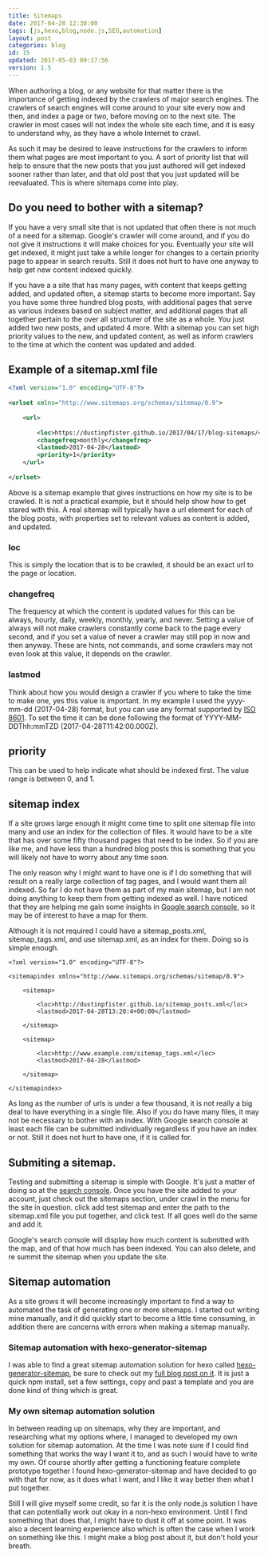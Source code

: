 ```yaml
---
title: Sitemaps
date: 2017-04-28 12:30:00
tags: [js,hexo,blog,node.js,SEO,automation]
layout: post
categories: blog
id: 15
updated: 2017-05-03 09:17:56
version: 1.5
---
```


When authoring a blog, or any website for that matter there is the importance of getting indexed by the crawlers of major search engines. The crawlers of search engines will come around to your site every now and then, and index a page or two, before moving on to the next site. The crawler in most cases will not index the whole site each time, and it is easy to understand why, as they have a whole Internet to crawl.

<!-- more -->

As such it may be desired to leave instructions for the crawlers to inform them what pages are most important to you. A sort of priority list that will help to ensure that the new posts that you just authored will get indexed sooner rather than later, and that old post that you just updated will be reevaluated. This is where sitemaps come into play.

## Do you need to bother with a sitemap?

If you have a very small site that is not updated that often there is not much of a need for a sitemap. Google's crawler will come around, and if you do not give it instructions it will make choices for you. Eventually your site will get indexed, it might just take a while longer for changes to a certain priority page to appear in search results. Still it does not hurt to have one anyway to help get new content indexed quickly.

If you have a a site that has many pages, with content that keeps getting added, and updated often, a sitemap starts to become more important. Say you have some three hundred blog posts, with additional pages that serve as various indexes based on subject matter, and additional pages that all together pertain to the over all structurer of the site as a whole. You just added two new posts, and updated 4 more. With a sitemap you can set high priority values to the new, and updated content, as well as inform crawlers to the time at which the content was updated and added.

## Example of a sitemap.xml file

```xml
<?xml version="1.0" encoding="UTF-8"?>
 
<urlset xmlns="http://www.sitemaps.org/schemas/sitemap/0.9">
 
    <url>
 
        <loc>https://dustinpfister.github.io/2017/04/17/blog-sitemaps/</loc>
        <changefreq>monthly</changefreq>
        <lastmod>2017-04-28</lastmod>
        <priority>1</priority>
    </url>
 
</urlset>
```

Above is a sitemap example that gives instructions on how my site is to be crawled. It is not a practical example, but it should help show how to get stared with this. A real sitemap will typically have a url element for each of the blog posts, with properties set to relevant values as content is added, and updated.

### loc

This is simply the location that is to be crawled, it should be an exact url to the page or location.

### changefreq

The frequency at which the content is updated values for this can be always, hourly, daily, weekly, monthly, yearly, and never. Setting a value of always will not make crawlers constantly come back to the page every second, and if you set a value of never a crawler may still pop in now and then anyway. These are hints, not commands, and some crawlers may not even look at this value, it depends on the crawler.

### lastmod

Think about how you would design a crawler if you where to take the time to make one, yes this value is important. In my example I used the yyyy-mm-dd (2017-04-28) format, but you can use any format supported by [ISO 8601](https://www.w3.org/TR/NOTE-datetime). To set the time it can be done following the format of YYYY-MM-DDThh:mmTZD (2017-04-28T11:42:00.000Z).

## priority

This can be used to help indicate what should be indexed first. The value range is between 0, and 1.

## sitemap index

If a site grows large enough it might come time to split one sitemap file into many and use an index for the collection of files. It would have to be a site that has over some fifty thousand pages that need to be index. So if you are like me, and have less than a hundred blog posts this is something that you will likely not have to worry about any time soon.

The only reason why I might want to have one is if I do something that will result on a really large collection of tag pages, and I would want them all indexed. So far I do not have them as part of my main sitemap, but I am not doing anything to keep them from getting indexed as well. I have noticed that they are helping me gain some insights in [Google search console](https://www.google.com/webmasters), so it may be of interest to have a map for them.

Although it is not required I could have a sitemap_posts.xml, sitemap_tags.xml, and use sitemap.xml, as an index for them. Doing so is simple enough.

```
<?xml version="1.0" encoding="UTF-8"?>
 
<sitemapindex xmlns="http://www.sitemaps.org/schemas/sitemap/0.9">
 
    <sitemap>
 
        <loc>http://dustinpfister.github.io/sitemap_posts.xml</loc>
        <lastmod>2017-04-28T13:20:4+00:00</lastmod>
 
    </sitemap>
 
    <sitemap>
 
        <loc>http://www.example.com/sitemap_tags.xml</loc>
        <lastmod>2017-04-28</lastmod>
 
    </sitemap>
 
</sitemapindex>
```

As long as the number of urls is under a few thousand, it is not really a big deal to have everything in a single file. Also if you do have many files, it may not be necessary to bother with an index. With Google search console at least each file can be submitted individually regardless if you have an index or not. Still it does not hurt to have one, if it is called for.

## Submiting a sitemap.

Testing and submitting a sitemap is simple with Google. It's just a matter of doing so at the [search console](https://www.google.com/webmasters/). Once you have the site added to your account, just check out the sitemaps section, under crawl in the menu for the site in question. click add test sitemap and enter the path to the sitemap.xml file you put together, and click test. If all goes well do the same and add it.

Google's search console will display how much content is submitted with the map, and of that how much has been indexed. You can also delete, and re summit the sitemap when you update the site.

## Sitemap automation

As a site grows it will become increasingly important to find a way to automated the task of generating one or more sitemaps. I started out writing mine manually, and it did quickly start to become a little time consuming, in addition there are concerns with errors when making a sitemap manually.

### Sitemap automation with hexo-generator-sitemap

I was able to find a great sitemap automation solution for hexo called [hexo-generator-sitemap](https://www.npmjs.com/package/hexo-generator-sitemap), be sure to check out my [full blog post on it](https://dustinpfister.github.io/2017/05/02/hexo-sitemap-automation/). It is just a quick npm install, set a few settings, copy and past a template and you are done kind of thing which is great.

### My own sitemap automation solution

In between reading up on sitemaps, why they are important, and researching what my options where, I managed to developed my own solution for sitemap automation. At the time I was note sure if I could find something that works the way I want it to, and as such I would have to write my own. Of course shortly after getting a functioning feature complete prototype together I found hexo-generator-sitemap and have decided to go with that for now, as it does what I want, and I like it way better then what I put together.

Still I will give myself some credit, so far it is the only node.js solution I have that can potentially work out okay in a non-hexo environment. Until I find something that does that, I might have to dust it off at some point. It was also a decent learning experience also which is often the case when I work on something like this. I might make a blog post about it, but don't hold your breath.